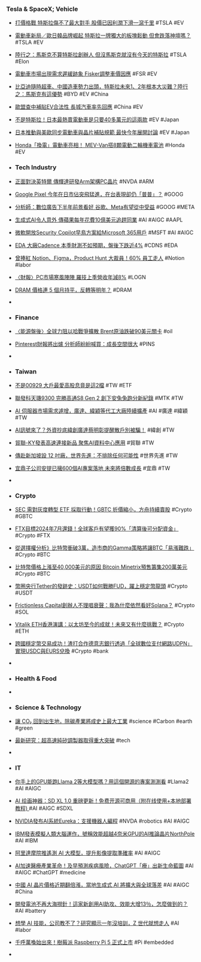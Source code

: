 ### Tesla & SpaceX; Vehicle
- [打價格戰 特斯拉傷不了最大對手 股價已因利潤下滑一瀉千里](https://m.cnyes.com/news/id/5353632) #TSLA #EV
- [電動車新局／歐日韓品牌崛起 特斯拉一牌獨大的板塊鬆動 但會跌落神壇嗎？](https://vip.udn.com/vip/story/121938/7523055) #TSLA #EV
- [陸行之：馬斯克不算特斯拉創辦人 但沒馬斯克就沒有今天的特斯拉](https://ec.ltn.com.tw/article/breakingnews/4468091) #TSLA #Elon
- [電動車市場出現需求遲緩跡象 Fisker調整車價因應](https://m.cnyes.com/news/id/5353704) #FSR #EV
- [比亞迪隨時超車、中國造車勢力出頭，特斯拉未來1、2年根本大災難？陸行之：馬斯克有這優勢](https://www.businesstoday.com.tw/article/category/183009/post/202310240022) #BYD #EV #China
- [歐盟查中補貼EV合法性 長城汽車率先回應](https://tw.stock.yahoo.com/news/國際產業-歐盟查中補貼ev合法性-長城汽車率先回應-063945225.html) #China #EV
- [不是特斯拉！日本最熱賣電動車是只要40多萬元的這兩款](https://money.udn.com/money/story/5599/7526239) #EV #Japan
- [日本推動與美歐同步電動車與晶片補貼規範 最快今年展開討論](https://udn.com/news/story/6811/7525859) #EV #Japan
- [Honda「換電」電動車亮相！ MEV-Van搭8顆電動二輪機車電池](https://cars.tvbs.com.tw/car-news/149802) #Honda #EV

- ### Tech Industry
- [正面對決英特爾 傳輝達研發Arm架構PC晶片](https://news.cnyes.com/news/id/5353828) #NVDA #ARM
- [Google Pixel 今年在日市佔突飛猛進，在台表現卻仍「普普」？](https://technews.tw/2023/10/24/google-pixel-in-taiwan-smartphone-market/) #GOOG
- [分析師：數位廣告下半年前景看好 谷歌、Meta有望從中受益](https://news.cnyes.com/news/id/5353478) #GOOG #META
- [生成式AI令人意外 傳蘋果每年花費10億美元追趕同業](https://amp-news.cnyes.com/news/id/5353708) #AI #AIGC #AAPL
- [微軟開放Security Copilot早鳥方案給Microsoft 365用戶](https://www.ithome.com.tw/news/159442) #MSFT #AI #AIGC
- [EDA 大廠Cadence 本季財測不如預期，盤後下跌近4%](https://finance.technews.tw/2023/10/24/eda-cadence-q3-financial-reporting/) #CDNS #EDA
- [曾捧紅 Notion、Figma，Product Hunt 大裁員！60% 員工走人](https://www.inside.com.tw/article/33112-product-hunt-layoffs) #Notion #labor
- [〈財報〉PC市場寒風陣陣 羅技上季營收年減8%](https://amp-news.cnyes.com/news/id/5353845) #LOGN
- [DRAM 價格連 5 個月持平，反轉等明年？](https://technews.tw/2023/10/24/dram-price-5/) #DRAM
-
- ### Finance
- [〈能源盤後〉全球力阻以哈戰爭擴散 Brent原油跌破90美元關卡](https://m.cnyes.com/news/id/5353770) #oil
- [Pinterest財報將出爐 分析師紛紛喊買：成長空間很大](https://news.cnyes.com/news/id/5353842) #PINS
-
- ### Taiwan
- [不是00929 大戶最愛高股息竟是這2檔](https://www.ctee.com.tw/news/20231023700641-430403) #TW #ETF
- [聯發科天璣9300 完勝高通S8 Gen 2 創下安兔兔跑分新紀錄](https://m.eprice.com.tw/mobile/talk/102/5802632/1) #MTK #TW
- [AI 伺服器市場需求遽增，廣達、緯穎等代工大廠陸續擴產](https://technews.tw/2023/10/24/ai-server-market-2023-2024/) #AI #廣達 #緯穎 #TW
- [AI訊號來了？外資抄底緯創廣達蔡明彰提醒散戶別被騙！](https://www.ctee.com.tw/news/20231024700503-430201) #緯創 #TW
- [貿聯-KY發表高速連接新品 聚焦AI資料中心應用](https://news.cnyes.com/news/id/5353683) #貿聯 #TW
- [傳赴新加坡設 12 吋廠，世界先進：不排除任何可能性](https://technews.tw/2023/10/23/vis-12-inch-wafer-factory-singapore-rumor/) #世界先進 #TW
- [宜鼎子公司安提已擁600個AI專案落地 未來將倍數成長](https://today.line.me/tw/v2/article/605Dzwn) #宜鼎 #TW
-
- ### Crypto
- [SEC 需對灰度轉型 ETF 採取行動！GBTC 折價縮小，方舟持續賣股](https://abmedia.io/court-victory-for-grayscale-gbtc-discount-narrows) #Crypto #GBTC
- [FTX目標2024年7月還錢！全球客戶有望獲90%「清算後可分配資金」](https://www.blocktempo.com/update-from-ftx-creditor-lawyer/) #Crypto #FTX
- [從選擇權分析》比特幣衝破3萬，造市商的Gamma策略將讓BTC「易漲難跌」](https://www.blocktempo.com/options-market-makers-in-bitcoin-are-increasingly-short-gamma/) #Crypto #BTC
- [比特幣價格上漲至40,000美元的原因 Bitcoin Minetrix預售籌集200萬美元](https://m.cnyes.com/news/id/5353877) #Crypto #BTC
- [幣圈央行Tether的發跡史：USDT如何戰勝FUD，躍上穩定幣龍頭](https://www.blocktempo.com/the-development-history-of-usdt-becoming-the-leader-in-the-stablecoin-market/) #Crypto #USDT
- [Frictionless Capital創辦人不理唱衰聲：我為什麼依然看好Solana？](https://www.blocktempo.com/frictionless-capital-refutes-pessimism-why-i-still-believe-in-solana/) #Crypto #SOL
- [Vitalik ETH香港演講：以太坊至今的成就！未來又有什麼挑戰？](https://www.blocktempo.com/vitalik-the-future-of-ethereum-and-its-development-roadmap/) #Crypto #ETH
- [跨國穩定幣交易成功！渣打合作德意志銀行透過「全球數位支付網路UDPN」實現USDC與EURS兌換](https://www.blocktempo.com/standard-chartered-bank-and-deutsche-bank-implement-stablecoin-payments-through-udpn/) #Crypto #bank
-
- ### Health & Food
-
- ### Science & Technology
- [讓 CO₂ 回到出生地，除碳產業將成史上最大工業](https://technews.tw/2023/10/23/carbon-remover-will-be-the-biggest-industry/) #science #Carbon #earth #green
- [最新研究：超高速純矽調製器取得重大突破](https://m.cnyes.com/news/id/5353505) #tech
-
- ### IT
- [你手上的GPU能跑Llama 2等大模型嗎？用這個開源的專案測測看](https://www.techbang.com/posts/110553-can-your-gpu-run-big-models-like-llama-2-get-tested-with-this) #Llama2 #AI #AIGC
- [AI 绘画神器：SD XL 1.0 重磅更新！免费开源可商用（附在线使用+本地部署教程) ](https://www.freedidi.com/10041.html) #AI #AIGC #SDXL
- [NVIDIA發布AI系統Eureka：支援機器人編程](https://news.xfastest.com/nvidia/133106/nvidia-53/) #NVDA #robotics #AI #AIGC
- [IBM發表模擬人類大腦運作，號稱效能超越4奈米GPU的AI推論晶片NorthPole](https://www.ithome.com.tw/news/159441) #AI #IBM
- [阿里達摩院推遙測 AI 大模型，提升影像提取準確率](https://technews.tw/2023/10/23/ali-damo-aie-seg-improve-image-recognition-accuracy/) #AI #AIGC
- [AI加速醫療產業革命！及早預測疾病風險，ChatGPT「療」出新生命藍圖](https://health.gvm.com.tw/article/107040) #AI #AIGC #ChatGPT #medicine
- [中國 AI 晶片價格近期翻倍漲，當地生成式 AI 將擴大與全球落差](https://technews.tw/2023/10/24/chinas-ai-chip-prices-have-doubled-recently/) #AI #AIGC #China
- [開發電池不再大海撈針！這家新創用AI助攻、效能大增13％，怎麼做到的？](https://www.bnext.com.tw/article/77062/aionics-use-ai-develop-bettery) #AI #battery
- [想學 AI 技能，公司教不了？研究顯示一年沒培訓，Z 世代就想走人](https://www.managertoday.com.tw/articles/view/67597) #AI #labor
- [千呼萬喚始出來！樹莓派 Raspberry Pi 5 正式上市](https://www.inside.com.tw/article/33129-raspberry-pi-5-available-now) #Pi #embedded
-